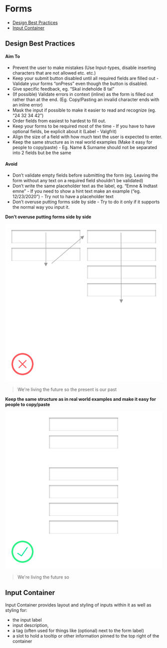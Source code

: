 # Forms
<nav>

* [Design Best Practices](#design-best-practices)
* [Input Container](#input-Container)

</nav>

## Design Best Practices
#### Aim To 
- Prevent the user to make mistakes (Use Input-types, disable inserting characters that are not allowed etc. etc.)
- Keep your submit button disabled until all required fields are filled out - Validate your forms “onPress” even though the button is disabled.
- Give specific feedback, eg. “Skal indeholde 8 tal”
- (If possible) Validate errors in context (inline) as the form is filled out rather than at the end. (Eg. Copy/Pasting an invalid character ends with an inline error)
- Mask the input if possible to make it easier to read and recognize (eg. “24 32 34 42”)
- Order fields from easiest to hardest to fill out.
- Keep your forms to be required most of the time - If you have to have optional fields, be explicit about it (Label - Valgfrit)
- Align the size of a field with how much text the user is expected to enter. 
- Keep the same structure as in real world examples (Make it easy for people to copy/paste) - Eg. Name & Surname should not be separated into 2 fields but be the same 

#### Avoid
- Don’t validate empty fields before submitting the form (eg. Leaving the form without any text on a required field shouldn’t be validated)
- Don’t write the same placeholder text as the label, eg. “Emne & Indtast emne” - If you need to show a hint text make an example (“eg. 12/23/2020”) - Try not to have a placeholder text
- Don’t overuse putting forms side by side - Try to do it only if it supports the normal way you input it.


**Don’t overuse putting forms side by side**

![Don't do](https://github.com/tja1607/testGuidelines/blob/master/Forms/inputDont.svg)

> We're living the future so the present is our past

**Keep the same structure as in real world examples and make it easy for people to copy/paste**

![Pleas do](https://github.com/tja1607/testGuidelines/blob/master/Forms/inputDo.svg)

> We're living the future so

## Input Container

Input Container provides layout and styling of inputs within it as well as styling for:

- the input label
- input description,
- a tag (often used for things like (optional) next to the form label)
- a slot to hold a tooltip or other information pinned to the top right of the container